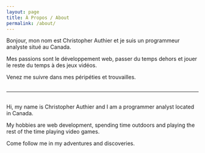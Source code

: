 ```yaml
---
layout: page
title: À Propos / About
permalink: /about/
---
```


Bonjour, mon nom est Christopher Authier et je suis un programmeur analyste situ&eacute; au Canada. 

Mes passions sont le d&eacute;veloppement web, passer du temps dehors et jouer le reste du temps &agrave; des jeux vid&eacute;os.

Venez me suivre dans mes péripéties et trouvailles.


<hr style="margin: 30px 0;">

Hi, my name is Christopher Authier and I am a programmer analyst located in Canada.

My hobbies are web development, spending time outdoors and playing the rest of the time playing video games.

Come follow me in my adventures and discoveries.